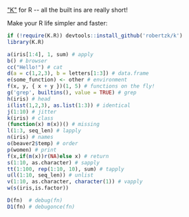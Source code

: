 ["K"](https://github.com/kevinlawler/kona) for R -- all the built ins are really short!

Make your R life simpler and faster:

```R
if (!require(K.R)) devtools::install_github('robertzk/k')
library(K.R)

a(iris[1:4], 1, sum) # apply
b() # browser
cc("Hello!") # cat
d(a = c(1,2,3), b = letters[1:3]) # data.frame
e(some_function) <- other # environment
f(x, y, { x + y })(1, 5) # functions on the fly!
g('grep', builtins(), value = TRUE) # grep
h(iris) # head
i(list(1,2,3), as.list(1:3)) # identical
j(1:10) # jitter
k(iris) # class
(function(x) m(x))() # missing
l(1:3, seq_len) # lapply
n(iris) # names
o(beaver2$temp) # order
p(women) # print
f(x,if(m(x))r(NA)else x) # return
s(1:10, as.character) # sapply
tt(1:100, rep(1:10, 10), sum) # tapply
u(l(1:10, seq_len)) # unlist
v(1:10, as.character, character(1)) # vapply
w(s(iris,is.factor))

D(fn)  # debug(fn)
D1(fn) # debugonce(fn)
```

